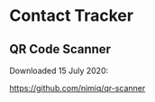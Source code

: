 # Contact Tracker 

## QR Code Scanner

Downloaded 15 July 2020:

https://github.com/nimiq/qr-scanner



